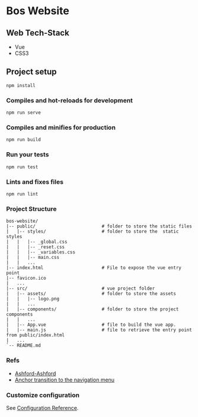 # Bos Website

## Web Tech-Stack
+ Vue
+ CSS3

## Project setup
```
npm install
```

### Compiles and hot-reloads for development
```
npm run serve
```

### Compiles and minifies for production
```
npm run build
```

### Run your tests
```
npm run test
```

### Lints and fixes files
```
npm run lint
```
### Project Structure
```
bos-website/
|-- public/              			# folder to store the static files
|   |-- styles/			            # folder to store the  static styles
|   |	|-- _global.css
|   |	|-- _reset.css
|   |	|-- _variables.css
|   |   |-- main.css
|   |   ...
|-- index.html              		# File to expose the vue entry point
|-- favicon.ico
|   ...
|-- src/      	        			# vue project folder
|   |-- assets/			            # folder to store the assets
|   |	|-- logo.png
|   |   ...
|   |-- components/			        # folder to store the project components
|   |   ...
|   |-- App.vue			            # file to build the vue app.
|   |-- main.js			            # file to retrieve the entry point from public/index.html
|   ...
`-- README.md
```

### Refs
+ [Ashford-Ashford](http://ashford-ashford.com)
+ [Anchor transition to the navigation menu](https://codepen.io/melnik909/pen/KGxdjY?editors=1100)

### Customize configuration
See [Configuration Reference](https://cli.vuejs.org/config/).
